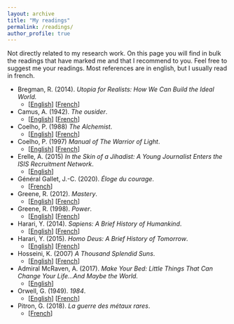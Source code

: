 ```yaml
---
layout: archive
title: "My readings"
permalink: /readings/
author_profile: true
---
```



Not directly related to my research work. On this page you will find in bulk the readings that have marked me and that I recommend to you.
Feel free to suggest me your readings. Most references are in english, but I usually read in french.

- Bregman, R. (2014). _Utopia for Realists: How We Can Build the Ideal World._
  - [[English](https://www.amazon.com/gp/product/B01MXDBTWM/ref=dbs_a_def_rwt_hsch_vapi_tkin_p1_i1)] [[French](https://www.amazon.com/gp/product/B074BHSZ6K/ref=dbs_a_def_rwt_hsch_vapi_tkin_p1_i3)]
- Camus, A. (1942). _The ousider_.
  - [[English](https://www.amazon.com/gp/product/B08QZ1P9HL/ref=dbs_a_def_rwt_hsch_vapi_tkin_p1_i2)] [[French](https://www.amazon.com/gp/product/B00YQICCXK/ref=dbs_a_def_rwt_hsch_vapi_tkin_p1_i4)]
- Coelho, P. (1988) _The Alchemist_.
  - [[English](https://www.amazon.com/gp/product/B00U6SFUSS/ref=dbs_a_def_rwt_hsch_vapi_tkin_p1_i0)] [[French](https://www.amazon.com/gp/product/B00K858H0M/ref=dbs_a_def_rwt_hsch_vapi_tkin_p3_i6)]
- Coelho, P. (1997) _Manual of The Warrior of Light_.
  - [[English](https://www.amazon.com/gp/product/B000JMKNZQ/ref=dbs_a_def_rwt_hsch_vapi_tkin_p1_i5)] [[French](https://www.amazon.com/gp/product/B00OIYYBPE/ref=dbs_a_def_rwt_hsch_vapi_tkin_p8_i2)]
- Erelle, A. (2015) _In the Skin of a Jihadist: A Young Journalist Enters the ISIS Recruitment Network_.
  - [[English](https://www.amazon.com/gp/product/B00U1ZV8DW/ref=dbs_a_def_rwt_hsch_vapi_tkin_p1_i0)]
- Général Gallet, J.-C. (2020). _Éloge du courage_.
  - [[French](https://www.amazon.com/dp/B08L548B3F/ref=cm_sw_r_tw_dp_RG8BVFWAZ9Z1ESVP5YY9)]
- Greene, R. (2012). _Mastery_.
  - [[English](https://www.amazon.com/gp/product/B007V65PBK/ref=dbs_a_def_rwt_hsch_vapi_tkin_p1_i3)] [[French](https://www.amazon.com/gp/product/B01N4C61YM/ref=dbs_a_def_rwt_hsch_vapi_tkin_p2_i8)]
- Greene, R. (1998). _Power_.
  - [[English](https://www.amazon.com/gp/product/B0024CEZR6/ref=dbs_a_def_rwt_hsch_vapi_tkin_p1_i1)] [[French](https://www.amazon.com/gp/product/B087G123RF/ref=dbs_a_def_rwt_hsch_vapi_tkin_p2_i2)]
- Harari, Y. (2014). _Sapiens: A Brief History of Humankind_.
  - [[English](https://www.amazon.com/dp/B00ICN066A/ref=cm_sw_em_r_mt_dp_5RNNKXYGSWAVY1VM5TGX)] [[French](https://www.amazon.com/dp/2226257012/ref=cm_sw_em_r_mt_dp_E1J2TZQ978N224S5D8JS)]
- Harari, Y. (2015). _Homo Deus: A Brief History of Tomorrow_.
  - [[English](https://www.amazon.com/dp/B00ICN066A/ref=cm_sw_em_r_mt_dp_5RNNKXYGSWAVY1VM5TGX)] [[French](https://www.amazon.com/dp/2226257012/ref=cm_sw_em_r_mt_dp_E1J2TZQ978N224S5D8JS)]
- Hosseini, K. (2007) _A Thousand Splendid Suns_.
  - [[English](https://www.amazon.com/gp/product/B000SCHC0Q/ref=dbs_a_def_rwt_hsch_vapi_tkin_p1_i0)] [[French](https://www.amazon.com/gp/product/B00TJ3FKL8/ref=dbs_a_def_rwt_hsch_vapi_tkin_p2_i3)]
- Admiral McRaven, A. (2017). _Make Your Bed: Little Things That Can Change Your Life...And Maybe the World._
  - [[English](https://www.amazon.com/gp/product/B01KFJGT50/ref=dbs_a_def_rwt_hsch_vapi_tkin_p1_i0)]
- Orwell, G. (1949). _1984_.
  - [[English](https://www.amazon.com/gp/product/B003JTHWKU/ref=dbs_a_def_rwt_hsch_vapi_tkin_p1_i0)] [[French](https://www.amazon.com/gp/product/B00D5XNXQ2/ref=dbs_a_def_rwt_hsch_vapi_tkin_p6_i9)]
- Pitron, G. (2018). _La guerre des métaux rares_.
  - [[French](https://www.amazon.com/gp/product/B07RCG1ZR2/ref=dbs_a_def_rwt_hsch_vapi_taft_p1_i2)]
